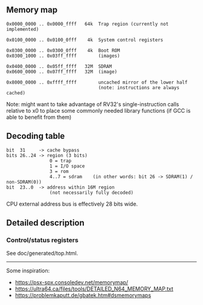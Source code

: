 ## Memory map

    0x0000_0000 .. 0x0000_ffff   64k  Trap region (currently not implemented)

    0x0100_0000 .. 0x0100_0fff    4k  System control registers

    0x0300_0000 .. 0x0300_0fff    4k  Boot ROM
    0x0300_1000 .. 0x03ff_ffff        (images)

    0x0400_0000 .. 0x05ff_ffff   32M  SDRAM
    0x0600_0000 .. 0x07ff_ffff   32M  (image)

    0x8000_0000 .. 0xffff_ffff        uncached mirror of the lower half
                                      (note: instructions are always cached)


Note: might want to take advantage of RV32's single-instruction calls relative to x0 to place some
      commonly needed library functions (if GCC is able to benefit from them)

## Decoding table

    bit  31     -> cache bypass
    bits 26..24 -> region (3 bits)
                    0 = trap
                    1 = I/O space
                    3 = rom
                    4..7 = sdram    (in other words: bit 26 -> SDRAM(1) / non-SDRAM(0))
    bit  23..0  -> address within 16M region
                    (not necessarily fully decoded)

CPU external address bus is effectively 28 bits wide.


## Detailed description

### Control/status registers

See doc/generated/top.html.


---

Some inspiration:

- https://psx-spx.consoledev.net/memorymap/
- https://ultra64.ca/files/tools/DETAILED_N64_MEMORY_MAP.txt
- https://problemkaputt.de/gbatek.htm#dsmemorymaps
